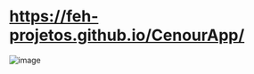 #  https://feh-projetos.github.io/CenourApp/
![image](https://user-images.githubusercontent.com/83232996/132706769-d5130185-8e3b-4c43-ad58-9328a999322c.png)
